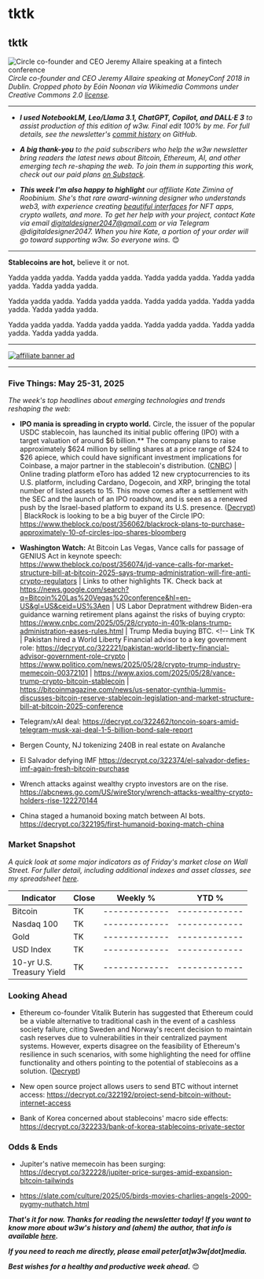 # tktk
## tktk

![Circle co-founder and CEO Jeremy Allaire speaking at a fintech conference](https://w3w.news/img/allaire-wikimedia-1920.jpg)
*Circle co-founder and CEO Jeremy Allaire speaking at MoneyConf 2018 in Dublin. Cropped photo by Eóin Noonan via Wikimedia Commons under Creative Commons 2.0 [license](https://creativecommons.org/licenses/by/2.0/).*

<hr>

- _**I used NotebookLM, Leo/Llama 3.1, ChatGPT, Copilot, and DALL·E 3** to assist production of this edition of w3w. Final edit 100% by me. For full details, see the newsletter's [commit history](https://github.com/peteramckay/w3wnewsletter/commits) on GitHub._ <!-- Edit listed AIs as needed before final publication. -->

- _**A big thank-you** to the paid subscribers who help the w3w newsletter bring readers the latest news about Bitcoin, Ethereum, AI, and other emerging tech re-shaping the web. To join them in supporting this work, check out our paid plans [on Substack](https://w3wnews.substack.com/subscribe)._

- _**This week I'm also happy to highlight** our affiliate Kate Zimina of Roobinium. She's that rare award-winning designer who understands web3, with experience creating [beautiful interfaces](https://dribbble.com/roobinium) for NFT apps, crypto wallets, and more. To get her help with your project, contact Kate via email digitaldesigner2047@gmail.com or via Telegram @digitaldesigner2047. When you hire Kate, a portion of your order will go toward supporting w3w. So everyone wins._ 😊

<hr>

**Stablecoins are hot,** believe it or not.

<!--

Some early possibilities:

- AIGADGETS: Followup to last week's post about OpenAI/Ive digital companion in the works. Consumer appetite for AI is kinda spotty, the blockbuster ChatGPT launch notwithstanding. This wasn't the case with the iPod or iPhone. Wrap in data, previous attempts at "third devices," smart speakers, watches, metaverse, etc.

- STABLECOINS: Yeah, they sound boring. But they're becoming really important. Could be a good quick hit.

- BADLOOK: Trump's self-dealing in memecoins and DeFi, as well as his potential wrecking of the broader U.S. economy, could taint the crypto industry as a whole for a long time.

- TRISTATE: Wrench attack, Adams bitcoin bond, NJ tokenizing 240B in real Estate.

- IMF: Their predictions of doom in El Salvador never came to pass.

-->

 Yadda yadda yadda. Yadda yadda yadda. Yadda yadda yadda. Yadda yadda yadda. Yadda yadda yadda.

 Yadda yadda yadda. Yadda yadda yadda. Yadda yadda yadda. Yadda yadda yadda. Yadda yadda yadda.

 Yadda yadda yadda. Yadda yadda yadda. Yadda yadda yadda. Yadda yadda yadda. Yadda yadda yadda.

 <hr>

 [![affiliate banner ad](https://w3w.news/img/affiliate-kz-letter.png)](
 https://dribbble.com/roobinium)

 <hr>

### Five Things: May 25-31, 2025

*The week's top headlines about emerging technologies and trends reshaping the web:*

- **IPO mania is spreading in crypto world.** Circle, the issuer of the popular USDC stablecoin, has launched its initial public offering (IPO) with a target valuation of around $6 billion.** The company plans to raise approximately $624 million by selling shares at a price range of $24 to $26 apiece, which could have significant investment implications for Coinbase, a major partner in the stablecoin's distribution. ([CNBC](https://www.cnbc.com/2025/05/27/stablecoin-issuer-circle-kicks-off-its-ipo-targeting-a-nearly-6-billion-valuation.html)) | Online trading platform eToro has added 12 new cryptocurrencies to its U.S. platform, including Cardano, Dogecoin, and XRP, bringing the total number of listed assets to 15. This move comes after a settlement with the SEC and the launch of an IPO roadshow, and is seen as a renewed push by the Israel-based platform to expand its U.S. presence. ([Decrypt](https://decrypt.co/322372/etoro-adds-12-tokens-to-us-platform)) <!-- Draft summaries by Leo/Llama 3.1 8B--> | BlackRock is looking to be a big buyer of the Circle IPO: https://www.theblock.co/post/356062/blackrock-plans-to-purchase-approximately-10-of-circles-ipo-shares-bloomberg

- **Washington Watch:** At Bitcoin Las Vegas, Vance calls for passage of GENIUS Act in keynote speech: https://www.theblock.co/post/356074/jd-vance-calls-for-market-structure-bill-at-bitcoin-2025-says-trump-administration-will-fire-anti-crypto-regulators | Links to other highlights TK. Check back at https://news.google.com/search?q=Bitcoin%20Las%20Vegas%20conference&hl=en-US&gl=US&ceid=US%3Aen | US Labor Depratment withdrew Biden-era guidance warning retirement plans against the risks of buying crypto: https://www.cnbc.com/2025/05/28/crypto-in-401k-plans-trump-administration-eases-rules.html | Trump Media buying BTC. <!-- Link TK  | Pakistan hired a World Liberty Financial advisor to a key government role: https://decrypt.co/322221/pakistan-world-liberty-financial-advisor-government-role-crypto | https://www.politico.com/news/2025/05/28/crypto-trump-industry-memecoin-00372101 | https://www.axios.com/2025/05/28/vance-trump-crypto-bitcoin-stablecoin | https://bitcoinmagazine.com/news/us-senator-cynthia-lummis-discusses-bitcoin-reserve-stablecoin-legislation-and-market-structure-bill-at-bitcoin-2025-conference

- Telegram/xAI deal: https://decrypt.co/322462/toncoin-soars-amid-telegram-musk-xai-deal-1-5-billion-bond-sale-report

- Bergen County, NJ tokenizing 240B in real estate on Avalanche

- El Salvador defying IMF https://decrypt.co/322374/el-salvador-defies-imf-again-fresh-bitcoin-purchase

- Wrench attacks against wealthy crypto investors are on the rise. https://abcnews.go.com/US/wireStory/wrench-attacks-wealthy-crypto-holders-rise-122270144

- China staged a humanoid boxing match between AI bots. https://decrypt.co/322195/first-humanoid-boxing-match-china


<!--

Other candidates...


- GameStop buying BTC

- French police arrested 12 suspects in connection with crypto kidnappings: https://decrypt.co/322255/french-police-arrest-12-suspects-in-crypto-kidnapping-investigations

- Could electric cars die again? https://www.nytimes.com/2025/05/26/business/electric-vehicles-history.html <!-- Need cleaned up version...

- New data center city forming outside Reno. https://www.technologyreview.com/2025/05/22/1117300/the-download-the-desert-data-center-boom-and-how-to-measure-earths-elevations/

- The 10-year anniversary of Trump's entry into presidential politics is approaching on June 16. https://money.cnn.com/2016/06/16/media/trump-announcement-one-year-later/index.html

- ICYMI: U.S. students' classroom performance has dropped markedly since the COVID19 pandemic according to multiple metrics, with one notable exception: high-school graduation rates. https://www.washingtonpost.com/opinions/2025/05/15/schools-pandemic-graduation-rates/

-->

### Market Snapshot

<!-- Preliminary formatting, data in the table below for now. Update after Friday's close in NY... -->

*A quick look at some major indicators as of Friday's market close on Wall Street. For fuller detail, including additional indexes and asset classes, see my spreadsheet [here](https://docs.google.com/spreadsheets/d/11XuSerOv1DG7vFWAkwoXehOe4G4xDMm6LSNL7SAL4vA/edit?usp=sharing).*

| Indicator     | Close         |  Weekly %     |  YTD %       
| ------------- | ------------- | ------------- | ------------- |
| Bitcoin       | TK | ------------- | ------------- |
| Nasdaq 100    | TK | ------------- | ------------- |
| Gold          | TK | ------------- | ------------- |
| USD Index     | TK | ------------- | ------------- |
| 10-yr U.S.<br> Treasury Yield | TK | ------------- | ------------- |

### Looking Ahead

- Ethereum co-founder Vitalik Buterin has suggested that Ethereum could be a viable alternative to traditional cash in the event of a cashless society failure, citing Sweden and Norway's recent decision to maintain cash reserves due to vulnerabilities in their centralized payment systems. However, experts disagree on the feasibility of Ethereum's resilience in such scenarios, with some highlighting the need for offline functionality and others pointing to the potential of stablecoins as a solution. ([Decrypt](https://decrypt.co/322398/vitalik-buterin-ethereum-sweden-norway-cashless)) <!-- Draft summary by Leo/Llama 3.1 8B-->

- New open source project allows users to send BTC without internet access: https://decrypt.co/322192/project-send-bitcoin-without-internet-access

- Bank of Korea concerned about stablecoins' macro side effects: https://decrypt.co/322233/bank-of-korea-stablecoins-private-sector

### Odds & Ends

- Jupiter's native memecoin has been surging: https://decrypt.co/322228/jupiter-price-surges-amid-expansion-bitcoin-tailwinds

- https://slate.com/culture/2025/05/birds-movies-charlies-angels-2000-pygmy-nuthatch.html

_**That's it for now. Thanks for reading the newsletter today! If you want to know more about w3w's history and (ahem) the author, that info is available [here](https://w3wnews.substack.com/about).**_

_**If you need to reach me directly, please email peter[at]w3w[dot]media.**_

_**Best wishes for a healthy and productive week ahead.**_ 😊
